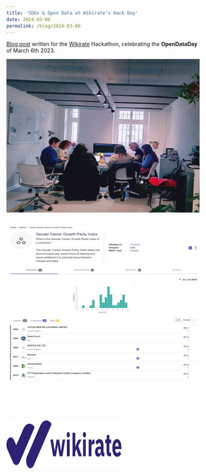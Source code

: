 ```yaml
---
title: 'SDGs & Open Data at Wikirate’s Hack Day'
date: 2024-03-06
permalink: /blog/2024-03-06
---
```


[Blog post](https://wikirate.medium.com/sdgs-open-data-at-wikirates-hack-day-711c58597006) written for the [Wikirate](https://wikirate.org) Hackathon, celebrating the **OpenDataDay** of March 6th 2023.
<center><img src="/images/blog/wikirate/1.png" width="600" height="400" /></center>
<br/><br/>
<center><img src="/images/blog/wikirate/2.png" width="800" height="400" /></center>
<br/><br/>
<br/><br/>           
<br/><br/>
<img src="/images/blog/wikirate/wikirate_logo.png" width="300" height="125" />